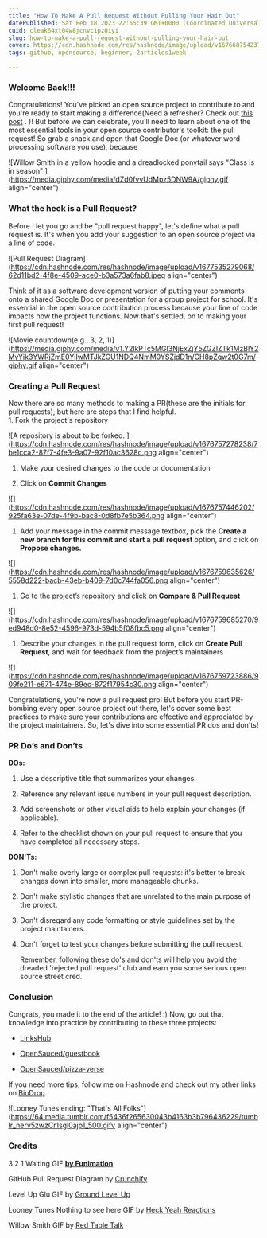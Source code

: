 ```yaml
---
title: "How To Make A Pull Request Without Pulling Your Hair Out"
datePublished: Sat Feb 18 2023 22:55:39 GMT+0000 (Coordinated Universal Time)
cuid: cleak64xt04w8jcnvc1pz0iyi
slug: how-to-make-a-pull-request-without-pulling-your-hair-out
cover: https://cdn.hashnode.com/res/hashnode/image/upload/v1676687542374/58e445f2-111a-4c3e-a8eb-886c7e6a565d.png
tags: github, opensource, beginner, 2articles1week

---
```


### Welcome Back!!!

Congratulations! You've picked an open source project to contribute to and you're ready to start making a difference(Need a refresher? Check out [this post](https://hashnode.com/post/clciz988g098fbgnv17mjbc6l) . )! But before we can celebrate, you'll need to learn about one of the most essential tools in your open source contributor's toolkit: the pull request! So grab a snack and open that Google Doc (or whatever word-processing software you use), because

![Willow Smith in a yellow hoodie and a dreadlocked ponytail says "Class is in season" ](https://media.giphy.com/media/dZd0fvvUdMpz5DNW9A/giphy.gif align="center")

### What the heck is a Pull Request?

Before I let you go and be "pull request happy", let's define what a pull request is. It's when you add your suggestion to an open source project via a line of code.

![Pull Request Diagram](https://cdn.hashnode.com/res/hashnode/image/upload/v1677535279068/62d11bd2-4f8e-4509-ace0-b3a573a6fab8.jpeg align="center")

Think of it as a software development version of putting your comments onto a shared Google Doc or presentation for a group project for school. It's essential in the open source contribution process because your line of code impacts how the project functions. Now that's settled, on to making your first pull request!

![Movie countdown(e.g., 3, 2, 1)](https://media.giphy.com/media/v1.Y2lkPTc5MGI3NjExZjY5ZGZlZTk1MzBlY2MyYjk3YWRjZmE0YjIwMTJkZGU1NDQ4NmM0YSZjdD1n/CH8pZqw2t0G7m/giphy.gif align="center")

### Creating a Pull Request

Now there are so many methods to making a PR(these are the initials for pull requests), but here are steps that I find helpful.  
1\. Fork the project's repository

![A repository is about to be forked. ](https://cdn.hashnode.com/res/hashnode/image/upload/v1676757278238/7be1cca2-87f7-4fe3-9a07-92f10ac3628c.png align="center")

1. Make your desired changes to the code or documentation
    
2. Click on **Commit Changes**
    

![](https://cdn.hashnode.com/res/hashnode/image/upload/v1676757446202/925fa63e-07de-4f9b-bac8-0d8fb7e5b364.png align="center")

1. Add your message in the commit message textbox, pick the **Create a new branch for this commit and start a pull request** option, and click on **Propose changes.**
    

![](https://cdn.hashnode.com/res/hashnode/image/upload/v1676759635626/5558d222-bacb-43eb-b409-7d0c744fa056.png align="center")

1. Go to the project’s repository and click on **Compare & Pull Request**
    

![](https://cdn.hashnode.com/res/hashnode/image/upload/v1676759685270/9ed948d0-8e52-4596-973d-594b5f08fbc5.png align="center")

1. Describe your changes in the pull request form, click on **Create Pull Request**, and wait for feedback from the project’s maintainers
    

![](https://cdn.hashnode.com/res/hashnode/image/upload/v1676759723886/909fe211-e671-474e-89ec-872f17954c30.png align="center")

Congratulations, you're now a pull request pro! But before you start PR-bombing every open source project out there, let's cover some best practices to make sure your contributions are effective and appreciated by the project maintainers. So, let's dive into some essential PR dos and don'ts!

### PR Do’s and Don’ts

**DOs:**

1. Use a descriptive title that summarizes your changes.
    
2. Reference any relevant issue numbers in your pull request description.
    
3. Add screenshots or other visual aids to help explain your changes (if applicable).
    
4. Refer to the checklist shown on your pull request to ensure that you have completed all necessary steps.
    

**DON'Ts:**

1. Don't make overly large or complex pull requests: it's better to break changes down into smaller, more manageable chunks.
    
2. Don't make stylistic changes that are unrelated to the main purpose of the project.
    
3. Don't disregard any code formatting or style guidelines set by the project maintainers.
    
4. Don't forget to test your changes before submitting the pull request.
    
    Remember, following these do's and don'ts will help you avoid the dreaded 'rejected pull request' club and earn you some serious open source street cred.
    

### Conclusion

Congrats, you made it to the end of the article! :) Now, go put that knowledge into practice by contributing to these three projects:

* [LinksHub](https://github.com/rupali-codes/LinksHub)
    
* [OpenSauced/guestbook](https://github.com/open-sauced/guestbook)
    
* [OpenSauced/pizza-verse](https://github.com/open-sauced/pizza-verse)
    

If you need more tips, follow me on Hashnode and check out my other links on [BioDrop](https://www.biodrop.io/CBID2).

![Looney Tunes ending: "That's All Folks"](https://64.media.tumblr.com/f5436f265630043b4163b3b796436229/tumblr_nerv5zwzCr1sgl0ajo1_500.gifv align="center")

### Credits

3 2 1 Waiting GIF [**by Funimation**](https://media.giphy.com/media/CH8pZqw2t0G7m/giphy.gif)

GitHub Pull Request Diagram by [Crunchify](https://crunchify.com/how-to-fork-github-repository-create-pull-request-and-merge/)

Level Up Glu GIF by [Ground Level Up](https://media.giphy.com/media/L0eLbQSACTr10Voj83/giphy.gif)

Looney Tunes Nothing to see here GIF by [Heck Yeah Reactions](https://giphy.com/gifs/the-end-thats-all-folks-lD76yTC5zxZPG)

Willow Smith GIF by [Red Table Talk](https://media.giphy.com/media/dZd0fvvUdMpz5DNW9A/giphy.gif)